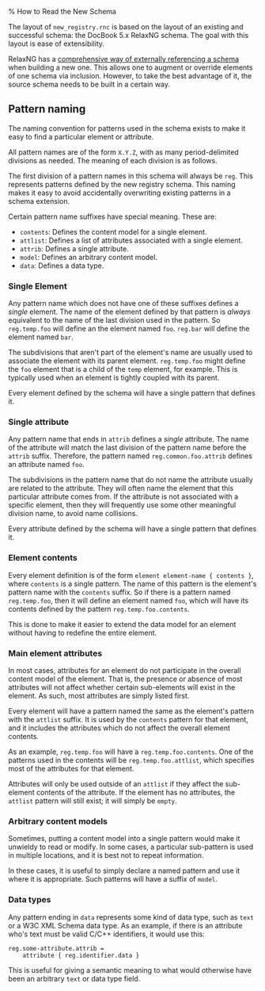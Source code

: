 % How to Read the New Schema

The layout of `new_registry.rnc` is based on the layout of an existing and successful schema: the DocBook 5.x RelaxNG schema. The goal with this layout is ease of extensibility.

RelaxNG has a [comprehensive way of externally referencing a schema](http://books.xmlschemata.org/relaxng/relax-CHP-10.html) when building a new one. This allows one to augment or override elements of one schema via inclusion. However, to take the best advantage of it, the source schema needs to be built in a certain way.

## Pattern naming

The naming convention for patterns used in the schema exists to make it easy to find a particular element or attribute.

All pattern names are of the form `X.Y.Z`, with as many period-delimited divisions as needed. The meaning of each division is as follows.

The first division of a pattern names in this schema will always be `reg`. This represents patterns defined by the new registry schema. This naming makes it easy to avoid accidentally overwriting existing patterns in a schema extension.

Certain pattern name suffixes have special meaning. These are:

* `contents`: Defines the content model for a single element.
* `attlist`: Defines a list of attributes associated with a single element.
* `attrib`: Defines a single attribute.
* `model`: Defines an arbitrary content model.
* `data`: Defines a data type.

### Single Element

Any pattern name which does not have one of these suffixes defines a *single* element. The name of the element defined by that pattern is *always* equivalent to the name of the last division used in the pattern. So `reg.temp.foo` will define an the element named `foo`. `reg.bar` will define the element named `bar`.

The subdivisions that aren't part of the element's name are usually used to associate the element with its parent element. `reg.temp.foo` might define the `foo` element that is a child of the `temp` element, for example. This is typically used when an element is tightly coupled with its parent.

Every element defined by the schema will have a single pattern that defines it.

### Single attribute

Any pattern name that ends in `attrib` defines a *single* attribute. The name of the attribute will match the last division of the pattern name before the `attrib` suffix. Therefore, the pattern named `reg.common.foo.attrib` defines an attribute named `foo`.

The subdivisions in the pattern name that do not name the attribute usually are related to the attribute. They will often name the element that this particular attribute comes from. If the attribute is not associated with a specific element, then they will frequently use some other meaningful division name, to avoid name collisions.

Every attribute defined by the schema will have a single pattern that defines it.

### Element contents

Every element definition is of the form `element element-name { contents }`, where `contents` is a single pattern. The name of this pattern is the element's pattern name with the `contents` suffix. So if there is a pattern named `reg.temp.foo`, then it will define an element named `foo`, which will have its contents defined by the pattern `reg.temp.foo.contents`.

This is done to make it easier to extend the data model for an element without having to redefine the entire element.

### Main element attributes

In most cases, attributes for an element do not participate in the overall content model of the element. That is, the presence or absence of most attributes will not affect whether certain sub-elements will exist in the element. As such, most attributes are simply listed first.

Every element will have a pattern named the same as the element's pattern with the `attlist` suffix. It is used by the `contents` pattern for that element, and it includes the attributes which do not affect the overall element contents.

As an example, `reg.temp.foo` will have a `reg.temp.foo.contents`. One of the patterns used in the contents will be `reg.temp.foo.attlist`, which specifies most of the attributes for that element.

Attributes will only be used outside of an `attlist` if they affect the sub-element contents of the attribute. If the element has no attributes, the `attlist` pattern will still exist; it will simply be `empty`.

### Arbitrary content models

Sometimes, putting a content model into a single pattern would make it unwieldy to read or modify. In some cases, a particular sub-pattern is used in multiple locations, and it is best not to repeat information.

In these cases, it is useful to simply declare a named pattern and use it where it is appropriate. Such patterns will have a suffix of `model`.

### Data types

Any pattern ending in `data` represents some kind of data type, such as `text` or a W3C XML Schema data type. As an example, if there is an attribute who's text must be valid C/C++ identifiers, it would use this:

	reg.some-attribute.attrib =
		attribute { reg.identifier.data }

This is useful for giving a semantic meaning to what would otherwise have been an arbitrary `text` or data type field.